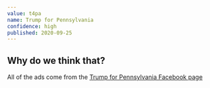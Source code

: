```yaml
---
value: t4pa
name: Trump for Pennsylvania
confidence: high
published: 2020-09-25
---
```


## Why do we think that?

All of the ads come from the
[Trump for Pennsylvania Facebook page](https://www.facebook.com/TrumpForPennsylvania/)
